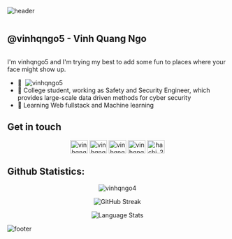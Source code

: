 ![header](https://capsule-render.vercel.app/api?type=wave&&&&color=0:F27BBE,100:8B98F2&height=200&fontColor=ffffff&animation=scaleIn&fontAlignY=30&section=header&text=Luftmensch😪💤&fontSize=50)

<div  style="display: flex; align-items: center;">
  <h2 style="display: inline-block"> @vinhqngo5 - Vinh Quang Ngo</h2> 
  
</div>

<p>I'm vinhqngo5 and I'm trying my best to add some fun to places where your face might show up.</p>

<ul>
  <li>🥳 <img style="margin-left: 4px"src="https://komarev.com/ghpvc/?username=vinhqngo5&color=red" alt="vinhqngo5" /></li>
  <li>🚀 College student, working as Safety and Security Engineer, which provides large-scale data driven methods for cyber security</li>
  <li>🌱 Learning Web fullstack and Machine learning</li>
</ul>

<h2> Get in touch </h2>

<p align="center">
<a href="https://fb.com/vinhqngo5" target="blank"><img align="center" src="https://raw.githubusercontent.com/rahuldkjain/github-profile-readme-generator/master/src/images/icons/Social/facebook.svg" alt="vinhqngo5" height="30" width="40" /></a>
<a href="https://linkedin.com/in/vinhqngo5" target="blank"><img align="center" src="https://raw.githubusercontent.com/rahuldkjain/github-profile-readme-generator/master/src/images/icons/Social/linked-in-alt.svg" alt="vinhqngo5" height="30" width="40" /></a>
<a href="https://twitter.com/vinhqngo5" target="blank"><img align="center" src="https://raw.githubusercontent.com/rahuldkjain/github-profile-readme-generator/master/src/images/icons/Social/twitter.svg" alt="vinhqngo5" height="30" width="40" /></a>
<a href="https://dev.to/vinhqngo5" target="blank"><img align="center" src="https://cdn.jsdelivr.net/npm/simple-icons@3.0.1/icons/dev-dot-to.svg" alt="vinhqngo5" height="30" width="40" /></a>
<a href="https://codeforces.com/profile/hachi_21" target="blank"><img align="center" src="https://cdn.jsdelivr.net/npm/simple-icons@3.0.1/icons/codeforces.svg" alt="hachi_21" height="30" width="40" /></a>
</p>

<h2 >Github Statistics:</h3>
<p align="center"> <img src="https://github-readme-stats.vercel.app/api?username=vinhqngo5&hide=issues,contribs&count_private=true&show_icons=true&theme=omni" alt="vinhqngo4" /> </p>
<p align="center"> <img src="https://github-readme-streak-stats.herokuapp.com?user=vinhqngo5&theme=omni" alt="GitHub Streak" /> </p>
<p align="center"> <img src="https://github-readme-stats.vercel.app/api/top-langs/?username=vinhqngo5&layout=compact&theme=omni&langs_count=10&card_width=445" alt="Language Stats" /> </p>

![footer](https://capsule-render.vercel.app/api?type=wave&&&&color=0:F27BBE,100:8B98F2&height=120&section=footer)
